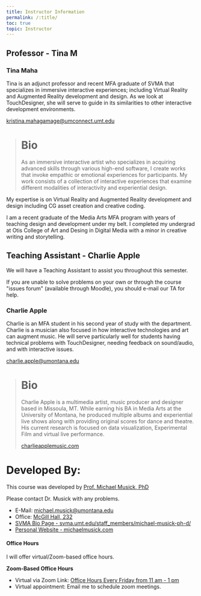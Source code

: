 ```yaml
---
title: Instructor Information
permalink: /:title/
toc: true
topic: Instructor
---
```


<!-- # Instructors -->



## Professor - Tina M

### Tina Maha

Tina is an adjunct professor and recent MFA graduate of SVMA that specializes in immersive interactive experiences; including Virtual Reality and Augmented Reality development and design.  As we look at TouchDesigner, she will serve to guide in its similarities to other interactive development environments.

[kristina.mahagamage@umconnect.umt.edu](mailto:kristina.mahagamage@umconnect.umt.edu?subject=340%20Question)

> # Bio
>
> As an immersive interactive artist who specializes in acquiring advanced skills through various high-end software, I create works that invoke empathic or emotional experiences for participants. My work consists of a collection of interactive experiences that examine different modalities of interactivity and experiential design.  

My expertise is on Virtual Reality and Augmented Reality development and design including CG asset creation and creative coding. 

I am a recent graduate of the Media Arts MFA program with years of teaching design and development under my belt.  I completed my undergrad at Otis College of Art and Desing in Digital Media with a minor in creative writing and storytelling.


## Teaching Assistant - Charlie Apple

We will have a Teaching Assistant to assist you throughout this semester.

If you are unable to solve problems on your own or through the course "issues forum" (available through Moodle), you should e-mail our TA for help.

### Charlie Apple

Charlie is an MFA student in his second year of study with the department. Charlie is a musician also focused in how interactive technologies and art can augment music. He will serve particularly well for students having technical problems with TouchDesigner, needing feedback on sound/audio, and with interactive issues.

[charlie.apple@umontana.edu](mailto:charlie.apple@umontana.edu?subject=340%20Question)



> # Bio
>
> Charlie Apple is a multimedia artist, music producer and designer based in Missoula, MT.  While earning his BA in Media Arts at the University of Montana, he produced multiple albums and experiential live shows along with providing original scores for dance and theatre.  His current research is focused on data visualization, Experimental Film and virtual live performance.
>
>
> [charlieapplemusic.com](www.charlieapplemusic.com)



# Developed By:


This course was developed by [Prof. Michael Musick, PhD](https://svma.umt.edu/staff_members/michael-musick-ph-d/)

Please contact Dr. Musick with any problems.

- E-Mail: [michael.musick@umontana.edu](mailto:michael.musick@umontana.edu?subject=340%20Question)
- Office: [McGill Hall, 232](https://www.google.com/maps/place/McGill+Hall,+32+Campus+Dr,+Missoula,+MT+59812/@46.8619179,-113.9857145,16.91z/data=!3m1!5s0x535dcc33c1f50273:0xb43516d74c13fb70!4m5!3m4!1s0x535dcc33c3d4cbd5:0xd77cd4f46bdf5b89!8m2!3d46.8624266!4d-113.9836088)
- [SVMA Bio Page - svma.umt.edu/staff_members/michael-musick-ph-d/](https://svma.umt.edu/staff_members/michael-musick-ph-d/)
- [Personal Website - michaelmusick.com](https://michaelmusick.com)
<!-- - [Teaching Website](https://michaelmusick.github.io/teaching) -->



#### Office Hours

I will offer virtual/Zoom-based office hours.

**Zoom-Based Office Hours**
 - Virtual via Zoom Link: [Office Hours Every Friday from 11 am - 1 pm](https://umontana.zoom.us/j/94133489843)
  - Virtual appointment: Email me to schedule zoom meetings.
